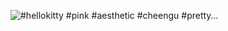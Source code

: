 ![#hellokitty #pink #aesthetic #cheengu #pretty…](https://github.com/user-attachments/assets/88203297-cbd6-446f-96ad-bbf3d4f1a79c)
